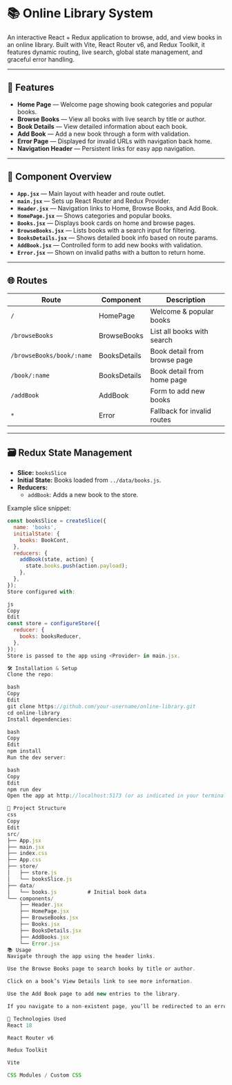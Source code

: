 # 📚 Online Library System

An interactive React + Redux application to browse, add, and view books in an online library. Built with Vite, React Router v6, and Redux Toolkit, it features dynamic routing, live search, global state management, and graceful error handling.

---

## 🚀 Features

- **Home Page** — Welcome page showing book categories and popular books.
- **Browse Books** — View all books with live search by title or author.
- **Book Details** — View detailed information about each book.
- **Add Book** — Add a new book through a form with validation.
- **Error Page** — Displayed for invalid URLs with navigation back home.
- **Navigation Header** — Persistent links for easy app navigation.

---

## 🧩 Component Overview

- **`App.jsx`** — Main layout with header and route outlet.
- **`main.jsx`** — Sets up React Router and Redux Provider.
- **`Header.jsx`** — Navigation links to Home, Browse Books, and Add Book.
- **`HomePage.jsx`** — Shows categories and popular books.
- **`Books.jsx`** — Displays book cards on home and browse pages.
- **`BrowseBooks.jsx`** — Lists books with a search input for filtering.
- **`BooksDetails.jsx`** — Shows detailed book info based on route params.
- **`AddBook.jsx`** — Controlled form to add new books with validation.
- **`Error.jsx`** — Shown on invalid paths with a button to return home.

---

## 🌐 Routes

| Route                   | Component       | Description                  |
|-------------------------|-----------------|------------------------------|
| `/`                     | HomePage        | Welcome & popular books       |
| `/browseBooks`          | BrowseBooks     | List all books with search    |
| `/browseBooks/book/:name` | BooksDetails  | Book detail from browse page  |
| `/book/:name`           | BooksDetails    | Book detail from home page    |
| `/addBook`              | AddBook         | Form to add new books         |
| `*`                     | Error           | Fallback for invalid routes   |

---

## 🗃️ Redux State Management

- **Slice:** `booksSlice`  
- **Initial State:** Books loaded from `../data/books.js`.  
- **Reducers:**  
  - `addBook`: Adds a new book to the store.  

Example slice snippet:

```js
const booksSlice = createSlice({
  name: 'books',
  initialState: {
    books: BookCont,
  },
  reducers: {
    addBook(state, action) {
      state.books.push(action.payload);
    },
  },
});
Store configured with:

js
Copy
Edit
const store = configureStore({
  reducer: {
    books: booksReducer,
  },
});
Store is passed to the app using <Provider> in main.jsx.

🛠️ Installation & Setup
Clone the repo:

bash
Copy
Edit
git clone https://github.com/your-username/online-library.git
cd online-library
Install dependencies:

bash
Copy
Edit
npm install
Run the dev server:

bash
Copy
Edit
npm run dev
Open the app at http://localhost:5173 (or as indicated in your terminal).

📁 Project Structure
css
Copy
Edit
src/
├── App.jsx
├── main.jsx
├── index.css
├── App.css
├── store/
│   ├── store.js
│   └── booksSlice.js
├── data/
│   └── books.js          # Initial book data
└── components/
    ├── Header.jsx
    ├── HomePage.jsx
    ├── BrowseBooks.jsx
    ├── Books.jsx
    ├── BooksDetails.jsx
    ├── AddBooks.jsx
    └── Error.jsx
📚 Usage
Navigate through the app using the header links.

Use the Browse Books page to search books by title or author.

Click on a book’s View Details link to see more information.

Use the Add Book page to add new entries to the library.

If you navigate to a non-existent page, you’ll be redirected to an error page with a link back home.

🧰 Technologies Used
React 18

React Router v6

Redux Toolkit

Vite

CSS Modules / Custom CSS
